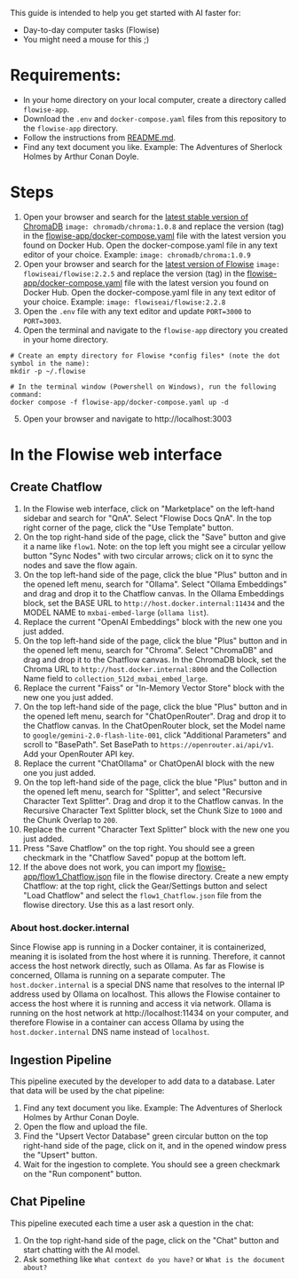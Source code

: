 This guide is intended to help you get started with AI faster for:
- Day-to-day computer tasks (Flowise)
- You might need a mouse for this ;)

# Requirements:
- In your home directory on your local computer, create a directory called `flowise-app`.
- Download the `.env` and `docker-compose.yaml` files from this repository to the `flowise-app` directory.
- Follow the instructions from [README.md](../README.md).
- Find any text document you like. Example: The Adventures of Sherlock Holmes by Arthur Conan Doyle.

# Steps

1. Open your browser and search for the [latest stable version of ChromaDB](https://hub.docker.com/r/chromadb/chroma/tags) `image: chromadb/chroma:1.0.8` and replace the version (tag) in the [flowise-app/docker-compose.yaml](docker-compose.yaml) file with the latest version you found on Docker Hub. Open the docker-compose.yaml file in any text editor of your choice. Example: `image: chromadb/chroma:1.0.9`
2. Open your browser and search for the [latest version of Flowise](https://hub.docker.com/r/flowiseai/flowise/tags) `image: flowiseai/flowise:2.2.5` and replace the version (tag) in the [flowise-app/docker-compose.yaml](docker-compose.yaml) file with the latest version you found on Docker Hub. Open the docker-compose.yaml file in any text editor of your choice. Example: `image: flowiseai/flowise:2.2.8`
3. Open the `.env` file with any text editor and update `PORT=3000` to `PORT=3003`.
4. Open the terminal and navigate to the `flowise-app` directory you created in your home directory.
```shell
# Create an empty directory for Flowise *config files* (note the dot symbol in the name):
mkdir -p ~/.flowise

# In the terminal window (Powershell on Windows), run the following command:
docker compose -f flowise-app/docker-compose.yaml up -d
```
5. Open your browser and navigate to http://localhost:3003

# In the Flowise web interface

## Create Chatflow
1. In the Flowise web interface, click on "Marketplace" on the left-hand sidebar and search for "QnA". Select "Flowise Docs QnA". In the top right corner of the page, click the "Use Template" button.
2. On the top right-hand side of the page, click the "Save" button and give it a name like `flow1`. Note: on the top left you might see a circular yellow button "Sync Nodes" with two circular arrows; click on it to sync the nodes and save the flow again.
3. On the top left-hand side of the page, click the blue "Plus" button and in the opened left menu, search for "Ollama". Select "Ollama Embeddings" and drag and drop it to the Chatflow canvas. In the Ollama Embeddings block, set the BASE URL to `http://host.docker.internal:11434` and the MODEL NAME to `mxbai-embed-large` (`ollama list`).
4. Replace the current "OpenAI Embeddings" block with the new one you just added.
5. On the top left-hand side of the page, click the blue "Plus" button and in the opened left menu, search for "Chroma". Select "ChromaDB" and drag and drop it to the Chatflow canvas. In the ChromaDB block, set the Chroma URL to `http://host.docker.internal:8000` and the Collection Name field to `collection_512d_mxbai_embed_large`.
6. Replace the current "Faiss" or "In-Memory Vector Store" block with the new one you just added.
7. On the top left-hand side of the page, click the blue "Plus" button and in the opened left menu, search for "ChatOpenRouter". Drag and drop it to the Chatflow canvas. In the ChatOpenRouter block, set the Model name to `google/gemini-2.0-flash-lite-001`, click "Additional Parameters" and scroll to "BasePath". Set BasePath to `https://openrouter.ai/api/v1`. Add your OpenRouter API key. 
8. Replace the current "ChatOllama" or ChatOpenAI block with the new one you just added.
9. On the top left-hand side of the page, click the blue "Plus" button and in the opened left menu, search for "Splitter", and select "Recursive Character Text Splitter". Drag and drop it to the Chatflow canvas. In the Recursive Character Text Splitter block, set the Chunk Size to `1000` and the Chunk Overlap to `200`.
10. Replace the current "Character Text Splitter" block with the new one you just added.
11. Press "Save Chatflow" on the top right. You should see a green checkmark in the "Chatflow Saved" popup at the bottom left.
12. If the above does not work, you can import my [flowise-app/flow1_Chatflow.json](flow1_Chatflow.json) file in the flowise directory. Create a new empty Chatflow: at the top right, click the Gear/Settings button and select "Load Chatflow" and select the `flow1_Chatflow.json` file from the flowise directory. Use this as a last resort only.

### About host.docker.internal
Since Flowise app is running in a Docker container, it is containerized, meaning it is isolated from the host where it is running. Therefore, it cannot access the host network directly, such as Ollama. As far as Flowise is concerned, Ollama is running on a separate computer. The `host.docker.internal` is a special DNS name that resolves to the internal IP address used by Ollama on localhost. This allows the Flowise container to access the host where it is running and access it via network. Ollama is running on the host network at http://localhost:11434 on your computer, and therefore Flowise in a container can access Ollama by using the `host.docker.internal` DNS name instead of `localhost`.

## Ingestion Pipeline
This pipeline executed by the developer to add data to a database. Later that data will be used by the chat pipeline:
1. Find any text document you like. Example: The Adventures of Sherlock Holmes by Arthur Conan Doyle.
2. Open the flow and upload the file.
3. Find the "Upsert Vector Database" green circular button on the top right-hand side of the page, click on it, and in the opened window press the "Upsert" button.
4. Wait for the ingestion to complete. You should see a green checkmark on the "Run component" button.

## Chat Pipeline
This pipeline executed each time a user ask a question in the chat:
1. On the top right-hand side of the page, click on the "Chat" button and start chatting with the AI model.
2. Ask something like `What context do you have?` or `What is the document about?`

